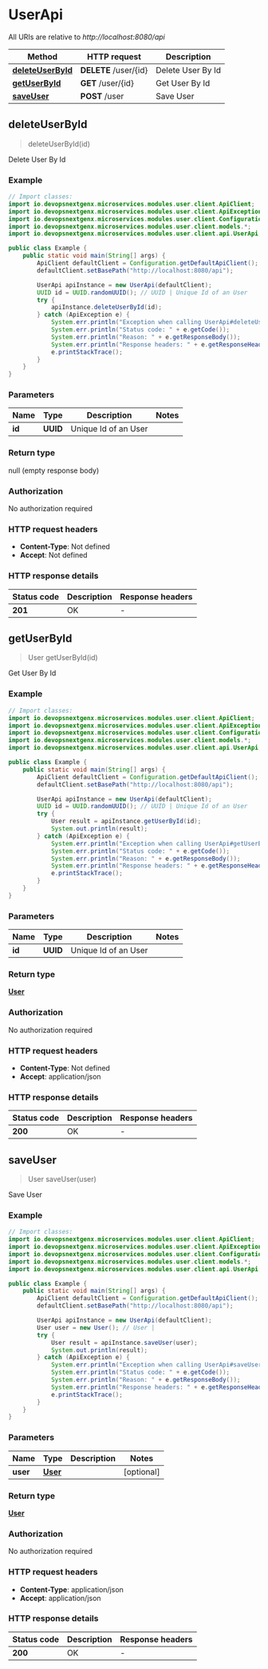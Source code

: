 # UserApi

All URIs are relative to *http://localhost:8080/api*

| Method | HTTP request | Description |
|------------- | ------------- | -------------|
| [**deleteUserById**](UserApi.md#deleteUserById) | **DELETE** /user/{id} | Delete User By Id |
| [**getUserById**](UserApi.md#getUserById) | **GET** /user/{id} | Get User By Id |
| [**saveUser**](UserApi.md#saveUser) | **POST** /user | Save User |



## deleteUserById

> deleteUserById(id)

Delete User By Id

### Example

```java
// Import classes:
import io.devopsnextgenx.microservices.modules.user.client.ApiClient;
import io.devopsnextgenx.microservices.modules.user.client.ApiException;
import io.devopsnextgenx.microservices.modules.user.client.Configuration;
import io.devopsnextgenx.microservices.modules.user.client.models.*;
import io.devopsnextgenx.microservices.modules.user.client.api.UserApi;

public class Example {
    public static void main(String[] args) {
        ApiClient defaultClient = Configuration.getDefaultApiClient();
        defaultClient.setBasePath("http://localhost:8080/api");

        UserApi apiInstance = new UserApi(defaultClient);
        UUID id = UUID.randomUUID(); // UUID | Unique Id of an User
        try {
            apiInstance.deleteUserById(id);
        } catch (ApiException e) {
            System.err.println("Exception when calling UserApi#deleteUserById");
            System.err.println("Status code: " + e.getCode());
            System.err.println("Reason: " + e.getResponseBody());
            System.err.println("Response headers: " + e.getResponseHeaders());
            e.printStackTrace();
        }
    }
}
```

### Parameters


| Name | Type | Description  | Notes |
|------------- | ------------- | ------------- | -------------|
| **id** | **UUID**| Unique Id of an User | |

### Return type

null (empty response body)

### Authorization

No authorization required

### HTTP request headers

- **Content-Type**: Not defined
- **Accept**: Not defined


### HTTP response details
| Status code | Description | Response headers |
|-------------|-------------|------------------|
| **201** | OK |  -  |


## getUserById

> User getUserById(id)

Get User By Id

### Example

```java
// Import classes:
import io.devopsnextgenx.microservices.modules.user.client.ApiClient;
import io.devopsnextgenx.microservices.modules.user.client.ApiException;
import io.devopsnextgenx.microservices.modules.user.client.Configuration;
import io.devopsnextgenx.microservices.modules.user.client.models.*;
import io.devopsnextgenx.microservices.modules.user.client.api.UserApi;

public class Example {
    public static void main(String[] args) {
        ApiClient defaultClient = Configuration.getDefaultApiClient();
        defaultClient.setBasePath("http://localhost:8080/api");

        UserApi apiInstance = new UserApi(defaultClient);
        UUID id = UUID.randomUUID(); // UUID | Unique Id of an User
        try {
            User result = apiInstance.getUserById(id);
            System.out.println(result);
        } catch (ApiException e) {
            System.err.println("Exception when calling UserApi#getUserById");
            System.err.println("Status code: " + e.getCode());
            System.err.println("Reason: " + e.getResponseBody());
            System.err.println("Response headers: " + e.getResponseHeaders());
            e.printStackTrace();
        }
    }
}
```

### Parameters


| Name | Type | Description  | Notes |
|------------- | ------------- | ------------- | -------------|
| **id** | **UUID**| Unique Id of an User | |

### Return type

[**User**](User.md)

### Authorization

No authorization required

### HTTP request headers

- **Content-Type**: Not defined
- **Accept**: application/json


### HTTP response details
| Status code | Description | Response headers |
|-------------|-------------|------------------|
| **200** | OK |  -  |


## saveUser

> User saveUser(user)

Save User

### Example

```java
// Import classes:
import io.devopsnextgenx.microservices.modules.user.client.ApiClient;
import io.devopsnextgenx.microservices.modules.user.client.ApiException;
import io.devopsnextgenx.microservices.modules.user.client.Configuration;
import io.devopsnextgenx.microservices.modules.user.client.models.*;
import io.devopsnextgenx.microservices.modules.user.client.api.UserApi;

public class Example {
    public static void main(String[] args) {
        ApiClient defaultClient = Configuration.getDefaultApiClient();
        defaultClient.setBasePath("http://localhost:8080/api");

        UserApi apiInstance = new UserApi(defaultClient);
        User user = new User(); // User | 
        try {
            User result = apiInstance.saveUser(user);
            System.out.println(result);
        } catch (ApiException e) {
            System.err.println("Exception when calling UserApi#saveUser");
            System.err.println("Status code: " + e.getCode());
            System.err.println("Reason: " + e.getResponseBody());
            System.err.println("Response headers: " + e.getResponseHeaders());
            e.printStackTrace();
        }
    }
}
```

### Parameters


| Name | Type | Description  | Notes |
|------------- | ------------- | ------------- | -------------|
| **user** | [**User**](User.md)|  | [optional] |

### Return type

[**User**](User.md)

### Authorization

No authorization required

### HTTP request headers

- **Content-Type**: application/json
- **Accept**: application/json


### HTTP response details
| Status code | Description | Response headers |
|-------------|-------------|------------------|
| **200** | OK |  -  |

